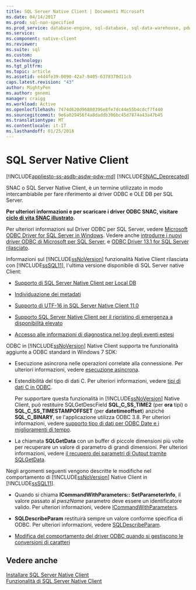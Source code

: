 ```yaml
---
title: SQL Server Native Client | Documenti Microsoft
ms.date: 04/14/2017
ms.prod: sql-non-specified
ms.prod_service: database-engine, sql-database, sql-data-warehouse, pdw
ms.service: 
ms.component: native-client
ms.reviewer: 
ms.suite: sql
ms.custom: 
ms.technology: 
ms.tgt_pltfrm: 
ms.topic: article
ms.assetid: e4d4fe39-0090-42a7-8405-6378370d11cb
caps.latest.revision: "43"
author: MightyPen
ms.author: genemi
manager: craigg
ms.workload: Active
ms.openlocfilehash: 7474d620d96880396e8fe7dc44e55b4cdcf7f440
ms.sourcegitcommit: 9e6a029456f4a8daddb396bc45d7874a43a47b45
ms.translationtype: MT
ms.contentlocale: it-IT
ms.lasthandoff: 01/25/2018
---
```

# <a name="sql-server-native-client"></a>SQL Server Native Client
[!INCLUDE[appliesto-ss-asdb-asdw-pdw-md](../../includes/appliesto-ss-asdb-asdw-pdw-md.md)]
[!INCLUDE[SNAC_Deprecated](../../includes/snac-deprecated.md)]

SNAC o SQL Server Native Client, è un termine utilizzato in modo intercambiabile per fare riferimento ai driver ODBC e OLE DB per SQL Server. 

**Per ulteriori informazioni e per scaricare i driver ODBC SNAC, visitare [ciclo di vita SNAC illustrato](https://blogs.msdn.microsoft.com/sqlreleaseservices/snac-lifecycle-explained/).**

Per ulteriori informazioni sul Driver ODBC per SQL Server, vedere [Microsoft ODBC Driver for SQL Server in Windows](https://msdn.microsoft.com/library/jj730314(v=sql.110).aspx).  Vedere anche [introdurre i nuovi driver ODBC di Microsoft per SQL Server](https://blogs.msdn.microsoft.com/sqlnativeclient/2013/01/23/introducing-the-new-microsoft-odbc-drivers-for-sql-server/), e [ODBC Driver 13.1 for SQL Server rilasciato](https://blogs.technet.microsoft.com/dataplatforminsider/2016/08/03/odbc-driver-13-1-for-sql-server-released/).  
  
 Informazioni sul [!INCLUDE[ssNoVersion](../../includes/ssnoversion-md.md)] funzionalità Native Client rilasciata con [!INCLUDE[ssSQL11](../../includes/sssql11-md.md)], l'ultima versione disponibile di SQL Server native Client: 
  
-   [Supporto di SQL Server Native Client per Local DB](../../relational-databases/native-client/features/sql-server-native-client-support-for-localdb.md)  
  
-   [Individuazione dei metadati](../../relational-databases/native-client/features/metadata-discovery.md)  
  
-   [Supporto di UTF-16 in SQL Server Native Client 11.0](../../relational-databases/native-client/features/utf-16-support-in-sql-server-native-client-11-0.md)  
  
-   [Supporto SQL Server Native Client per il ripristino di emergenza a disponibilità elevato](../../relational-databases/native-client/features/sql-server-native-client-support-for-high-availability-disaster-recovery.md)  
  
-   [Accesso alle informazioni di diagnostica nel log degli eventi estesi](../../relational-databases/native-client/features/accessing-diagnostic-information-in-the-extended-events-log.md)  
  
ODBC in [!INCLUDE[ssNoVersion](../../includes/ssnoversion-md.md)] Native Client supporta tre funzionalità aggiunte a ODBC standard in Windows 7 SDK:  
  
-   Esecuzione asincrona nelle operazioni correlate alla connessione. Per ulteriori informazioni, vedere [esecuzione asincrona](http://go.microsoft.com/fwlink/?LinkID=191493).  
  
-   Estendibilità del tipo di dati C. Per ulteriori informazioni, vedere [tipi di dati C in ODBC](http://go.microsoft.com/fwlink/?LinkID=191495).  
  
     Per supportare questa funzionalità in [!INCLUDE[ssNoVersion](../../includes/ssnoversion-md.md)] Native Client, può restituire SQLGetDescField **SQL_C_SS_TIME2** (per **ora** tipi) o **SQL_C_SS_TIMESTAMPOFFSET** (per **datetimeoffset**) anziché **SQL_C_BINARY**, se l'applicazione utilizza ODBC 3.8. Per ulteriori informazioni, vedere [supporto tipo di dati per ODBC Date e i miglioramenti di tempo](../../relational-databases/native-client-odbc-date-time/data-type-support-for-odbc-date-and-time-improvements.md).  
  
-   La chiamata **SQLGetData** con un buffer di piccole dimensioni più volte per recuperare un valore di parametro di grandi dimensioni. Per ulteriori informazioni, vedere [il recupero dei parametri di Output tramite SQLGetData](http://go.microsoft.com/fwlink/?LinkID=191494).  
  
 Negli argomenti seguenti vengono descritte le modifiche nel comportamento di [!INCLUDE[ssNoVersion](../../includes/ssnoversion-md.md)] Native Client in [!INCLUDE[ssSQL11](../../includes/sssql11-md.md)].  
  
-   Quando si chiama **ICommandWithParameters:: SetParameterInfo**, il valore passato al *pwszName* parametro deve essere un identificatore valido. Per ulteriori informazioni, vedere [ICommandWithParameters](../../relational-databases/native-client-ole-db-interfaces/icommandwithparameters.md).  
  
-   **SQLDescribeParam** restituirà sempre un valore conforme specifica di ODBC. Per ulteriori informazioni, vedere [SQLDescribeParam](../../relational-databases/native-client-odbc-api/sqldescribeparam.md).  
  
-   [Modifica del comportamento del driver ODBC quando si gestiscono le conversioni di caratteri](../../relational-databases/native-client/features/odbc-driver-behavior-change-when-handling-character-conversions.md)  
  
## <a name="see-also"></a>Vedere anche  
[Installare SQL Server Native Client](../../relational-databases/native-client/applications/installing-sql-server-native-client.md)  
 [Funzionalità di SQL Server Native Client](../../relational-databases/native-client/features/sql-server-native-client-features.md)  
  
  
